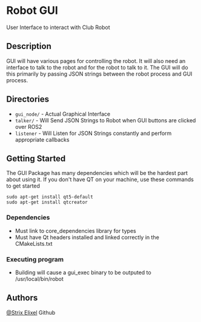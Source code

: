 # Robot GUI

User Interface to interact with Club Robot

## Description

GUI will have various pages for controlling the robot. It will also need an interface to talk to the robot and for the robot
to talk to it. The GUI will do this primarily by passing JSON strings between the robot process and GUI process. 

## Directories ##

- `gui_node/`                -      Actual Graphical Interface
- `talker/`                  -      Will Send JSON Strings to Robot when GUI buttons are clicked over ROS2
- `listener`                 -      Will Listen for JSON Strings constantly and perform appropriate callbacks

## Getting Started

The GUI Package has many dependencies which will be the hardest part about using it.
If you don't have QT on your machine, use these commands to get started 

    sudo apt-get install qt5-default
    sudo apt-get install qtcreator

### Dependencies

* Must link to core_dependencies library for types
* Must have Qt headers installed and linked correctly in the CMakeLists.txt

### Executing program

* Building will cause a gui_exec binary to be outputed to /usr/local/bin/robot

## Authors

[@Strix Elixel](https://github.com/Repo-Factory/) Github
